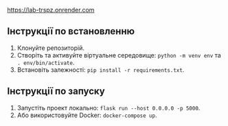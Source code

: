 https://lab-trspz.onrender.com

## Інструкції по встановленню

1. Клонуйте репозиторій.
2. Створіть та активуйте віртуальне середовище: `python -m venv env` та `. env/bin/activate`.
3. Встановіть залежності: `pip install -r requirements.txt`.

## Інструкції по запуску

1. Запустіть проект локально: `flask run --host 0.0.0.0 -p 5000`.
2. Або використовуйте Docker: `docker-compose up`.

